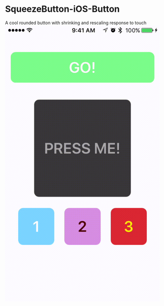 # SqueezeButton-iOS-Button
A cool rounded button with shrinking and rescaling response to touch
![alt tag](https://raw.githubusercontent.com/oalejel/SqueezeButton-iOS-Button/master/out.gif)
